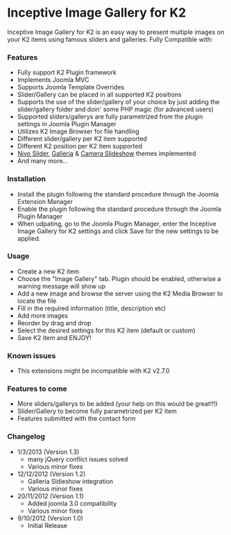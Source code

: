 # Inceptive Image Gallery for K2

Inceptive Image Gallery for K2 is an easy way to present multiple images on your K2 items using famous sliders and galleries. Fully Compatible with:

### Features

*   Fully support K2 Plugin framework
*   Implements Joomla MVC
*   Supports Joomla Template Overrides
*   Slider/Gallery can be placed in all supported K2 positions
*   Supports the use of the slider/gallery of your choice by just adding the slider/gallery folder and doin' some PHP magic (for advanced users)
*   Supported sliders/gallerys are fully parametrized from the plugin settings in Joomla Plugin Manager
*   Utilizes K2 Image Browser for file handling
*   Different slider/gallery per K2 item supported
*   Different K2 position per K2 item supported
*   [Nivo Slider](http://nivo.dev7studios.com/ "Nivo Slider"), [Galleria](http://galleria.io/ "Galleria") & [Camera Slideshow](http://www.pixedelic.com/plugins/camera/ "Camera Slideshow") themes implemented
*   And many more...

### Installation

*   Install the plugin following the standard procedure through the Joomla Extension Manager
*   Enable the plugin following the standard procedure through the Joomla Plugin Manager
*   When udpating, go to the Joomla Plugin Manager, enter the Inceptive Image Gallery for K2 settings and click Save for the new settings to be applied.

### Usage

*   Create a new K2 item
*   Choose the "Image Gallery" tab. Plugin should be enabled, otherwise a warning message will show up
*   Add a new image and browse the server using the K2 Media Browser to locate the file
*   Fill in the required information (title, description etc)
*   Add more images
*   Reorder by drag and drop
*   Select the desired settings for this K2 item (default or custom)
*   Save K2 item and ENJOY!

### Known issues

*   This extensions might be incompatible with K2 v2.7.0

### Features to come

*   More sliders/gallerys to be added (your help on this would be great!!!)
*   Slider/Gallery to become fully parametrized per K2 item
*   Features submitted with the contact form

### Changelog

*   1/3/2013 (Version 1.3)
    *   many jQuery conflict issues solved
    *   Various minor fixes
*   12/12/2012 (Version 1.2)
    *   Galleria Sldieshow integration
    *   Various minor fixes
*   20/11/2012 (Version 1.1)
    *   Added joomla 3.0 compatibility
    *   Various minor fixes
*   9/10/2012 (Version 1.0)
    *   Initial Release
